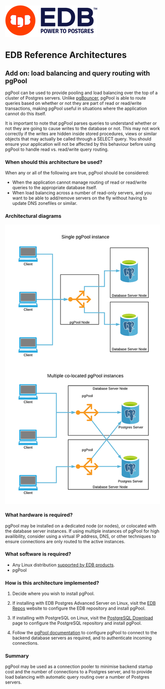 ![EDB Logo](../images/logo.png "EDB Logo")

# EDB Reference Architectures

## Add on: load balancing and query routing with pgPool

pgPool can be used to provide pooling and load balancing over the top
of a cluster of Postgres servers. Unlike [pgBouncer](../pgbouncer/), pgPool is
able to route queries based on whether or not they are part of read or 
read/write transactions, making pgPool useful in situations where the application
cannot do this itself.

It is important to note that pgPool parses queries to understand whether or not
they are going to cause writes to the database or not. This may not work 
correctly if the writes are hidden inside stored procedures, views or similar
objects that may actually be called through a SELECT query. You should ensure
your application will not be affected by this behaviour before using pgPool to 
handle read vs. read/write query routing.

### When should this architecture be used?

When any or all of the following are true, pgPool should be considered:

* When the application cannot manage routing of read or read/write queries to 
the appropriate database itself.
* When load balancing across a number of read-only servers, and you want to be 
able to add/remove servers on the fly without having to update DNS zonefiles or
similar.

### Architectural diagrams

![Architecture Diagrams](images/architecture.png "Architecture Diagrams")

### What hardware is required?

pgPool may be installed on a dedicated node (or nodes), or colocated with the
database server instances. If using multiple instances of pgPool for high 
availibility, consider using a virtual IP address, DNS, or other techniques to
ensure connections are only routed to the active instances.

### What software is required?

* Any Linux distribution 
[supported by EDB products](https://www.enterprisedb.com/product-compatibility).
* pgPool

### How is this architecture implemented?

1. Decide where you wish to install pgPool.

2. If installing with EDB Postgres Advanced Server on Linux, visit the 
[EDB Repos](https://repos.enterprisedb.com/) website to configure the EDB 
repository and install pgPool.

3. If installing with PostgreSQL on Linux, visit the 
[PostgreSQL Download](https://www.postgresql.org/download/linux/) page 
to configure the PostgreSQL repository and install pgPool.

4. Follow the [pgPool documentation](https://www.pgpool.net/)
to configure pgPool to connect to the backend database servers as required,
and to authenticate incoming connections.

### Summary

pgPool may be used as a connection pooler to minimise backend startup cost
and the number of connections to a Postgres server, and to provide 
load balancing with automatic query routing over a number of Postgres servers.
